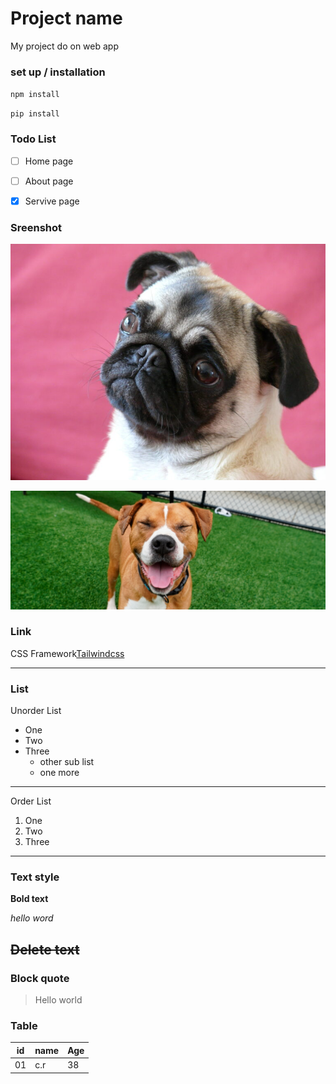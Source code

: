 # Project name
My project do on web app
### set up / installation
`npm install`

`pip install`
### Todo List
-[ ] Home page

-[ ] About page

-[x] Servive page

### Sreenshot

![alt text](image.jpeg)

![alt text](image.png)

### Link
CSS Framework[Tailwindcss](https://tailwindcss.com/)

---
### List
Unorder List
- One
- Two
- Three
  - other sub list
  - one more
---
Order List
1. One
2. Two 
3. Three
---
### Text style
**Bold text**

*hello word* 

~~Delete text~~
---
### Block quote
> Hello world 

### Table
|id | name | Age |
|---|------|-----|
|01 | c.r  |38   |